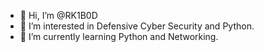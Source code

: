 - 👋 Hi, I’m @RK1B0D
- 👀 I’m interested in Defensive Cyber Security and Python.
- 🌱 I’m currently learning Python and Networking.

<!---
RK1B0D/RK1B0D is a ✨ special ✨ repository because its `README.md` (this file) appears on your GitHub profile.
You can click the Preview link to take a look at your changes.
--->
